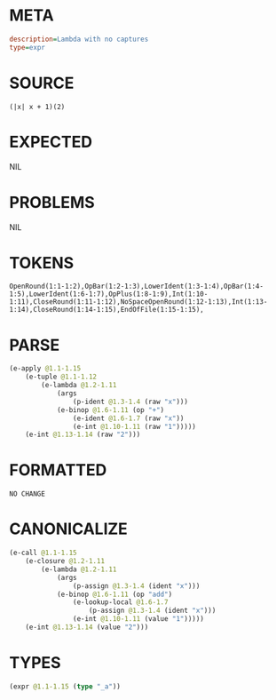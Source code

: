 # META
~~~ini
description=Lambda with no captures
type=expr
~~~
# SOURCE
~~~roc
(|x| x + 1)(2)
~~~
# EXPECTED
NIL
# PROBLEMS
NIL
# TOKENS
~~~zig
OpenRound(1:1-1:2),OpBar(1:2-1:3),LowerIdent(1:3-1:4),OpBar(1:4-1:5),LowerIdent(1:6-1:7),OpPlus(1:8-1:9),Int(1:10-1:11),CloseRound(1:11-1:12),NoSpaceOpenRound(1:12-1:13),Int(1:13-1:14),CloseRound(1:14-1:15),EndOfFile(1:15-1:15),
~~~
# PARSE
~~~clojure
(e-apply @1.1-1.15
	(e-tuple @1.1-1.12
		(e-lambda @1.2-1.11
			(args
				(p-ident @1.3-1.4 (raw "x")))
			(e-binop @1.6-1.11 (op "+")
				(e-ident @1.6-1.7 (raw "x"))
				(e-int @1.10-1.11 (raw "1")))))
	(e-int @1.13-1.14 (raw "2")))
~~~
# FORMATTED
~~~roc
NO CHANGE
~~~
# CANONICALIZE
~~~clojure
(e-call @1.1-1.15
	(e-closure @1.2-1.11
		(e-lambda @1.2-1.11
			(args
				(p-assign @1.3-1.4 (ident "x")))
			(e-binop @1.6-1.11 (op "add")
				(e-lookup-local @1.6-1.7
					(p-assign @1.3-1.4 (ident "x")))
				(e-int @1.10-1.11 (value "1")))))
	(e-int @1.13-1.14 (value "2")))
~~~
# TYPES
~~~clojure
(expr @1.1-1.15 (type "_a"))
~~~
